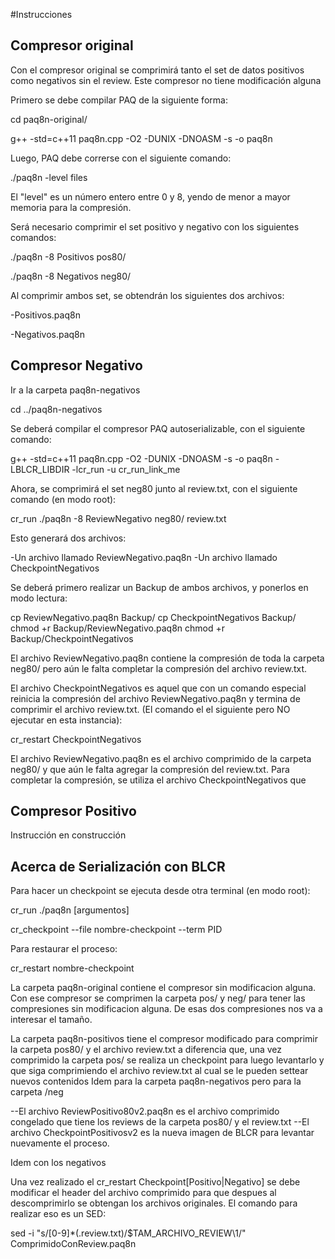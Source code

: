 #Instrucciones

## Compresor original

Con el compresor original se comprimirá tanto el set de datos positivos como negativos sin el review. Este compresor no tiene modificación alguna

Primero se debe compilar PAQ de la siguiente forma: 

cd paq8n-original/

g++ -std=c++11 paq8n.cpp -O2 -DUNIX -DNOASM -s -o paq8n 

Luego, PAQ debe correrse con el siguiente comando:

./paq8n -level files

El "level" es un número entero entre 0 y 8, yendo de menor a mayor memoria para la compresión.

Será necesario comprimir el set positivo y negativo con los siguientes comandos:

./paq8n -8 Positivos pos80/ 

./paq8n -8 Negativos neg80/

Al comprimir ambos set, se obtendrán los siguientes dos archivos:

-Positivos.paq8n

-Negativos.paq8n

## Compresor Negativo

Ir a la carpeta paq8n-negativos

cd ../paq8n-negativos

Se deberá compilar el compresor PAQ autoserializable, con el siguiente comando:

g++ -std=c++11 paq8n.cpp -O2 -DUNIX -DNOASM -s -o paq8n -LBLCR_LIBDIR -lcr_run -u cr_run_link_me


Ahora, se comprimirá el set neg80 junto al review.txt, con el siguiente comando (en modo root):

cr_run ./paq8n -8 ReviewNegativo neg80/ review.txt 

Esto generará dos archivos:

-Un archivo llamado ReviewNegativo.paq8n
-Un archivo llamado CheckpointNegativos

Se deberá primero realizar un Backup de ambos archivos, y ponerlos en modo lectura:

cp ReviewNegativo.paq8n Backup/
cp CheckpointNegativos Backup/
chmod +r Backup/ReviewNegativo.paq8n
chmod +r Backup/CheckpointNegativos

El archivo ReviewNegativo.paq8n contiene la compresión de toda la carpeta neg80/ pero aún le falta completar
la compresión del archivo review.txt.

El archivo CheckpointNegativos es aquel que con un comando especial reinicia la compresión del archivo ReviewNegativo.paq8n
y termina de comprimir el archivo review.txt. (El comando el el siguiente pero NO ejecutar en esta instancia):

cr_restart CheckpointNegativos



El archivo ReviewNegativo.paq8n es el archivo comprimido de la carpeta neg80/ y que aún le falta
agregar la compresión del review.txt. Para completar la compresión, se utiliza el archivo CheckpointNegativos
que 

## Compresor Positivo

Instrucción en construcción



## Acerca de Serialización con BLCR
Para hacer un checkpoint se ejecuta desde otra terminal (en modo root):

cr_run ./paq8n [argumentos]

cr_checkpoint --file nombre-checkpoint --term PID

Para restaurar el proceso:

cr_restart nombre-checkpoint


La carpeta paq8n-original contiene el compresor sin modificacion alguna.
Con ese compresor se comprimen la carpeta pos/ y neg/ para tener las compresiones
sin modificacion alguna. De esas dos compresiones nos va a interesar el tamaño.

La carpeta paq8n-positivos tiene el compresor modificado para comprimir
la carpeta pos80/ y el archivo review.txt a diferencia que, una vez comprimido 
la carpeta pos/ se realiza un checkpoint para luego levantarlo y que siga comprimiendo
el archivo review.txt al cual se le pueden settear nuevos contenidos
Idem para la carpeta paq8n-negativos pero para la carpeta /neg

--El archivo ReviewPositivo80v2.paq8n es el archivo comprimido congelado que tiene los reviews de la carpeta pos80/ y el review.txt
--El archivo CheckpointPositivosv2 es la nueva imagen de BLCR para levantar nuevamente el proceso.

Idem con los negativos


Una vez realizado el cr_restart Checkpoint[Positivo|Negativo] se
debe modificar el header del archivo comprimido para que despues
al descomprimirlo se obtengan los archivos originales.
El comando para realizar eso es un SED:

sed -i "s/[0-9]*\(.review.txt\)/$TAM_ARCHIVO_REVIEW\1/" ComprimidoConReview.paq8n
